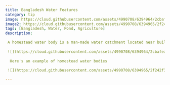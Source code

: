 ```yaml
---
title: Bangladesh Water Features
category: tip
image: https://cloud.githubusercontent.com/assets/4990708/6394964/2cbafea0-bda3-11e4-800b-e71e69829622.PNG
image2: https://cloud.githubusercontent.com/assets/4990708/6394965/2f242f36-bda3-11e4-8bad-d4663c16365a.PNG
tags: [Bangladesh, Water, Pond, Agriculture]
description:

 A homestead water body is a man-made water catchment located near buildings and houses. Water color will vary greatly depending on the purpose of the homestead water body. wiki.openstreetmap.org/wiki/Water
 
 ![](https://cloud.githubusercontent.com/assets/4990708/6394964/2cbafea0-bda3-11e4-800b-e71e69829622.PNG)
 
  Here's an example of homestead water bodies
  
 ![](https://cloud.githubusercontent.com/assets/4990708/6394965/2f242f36-bda3-11e4-8bad-d4663c16365a.PNG)

---
```

